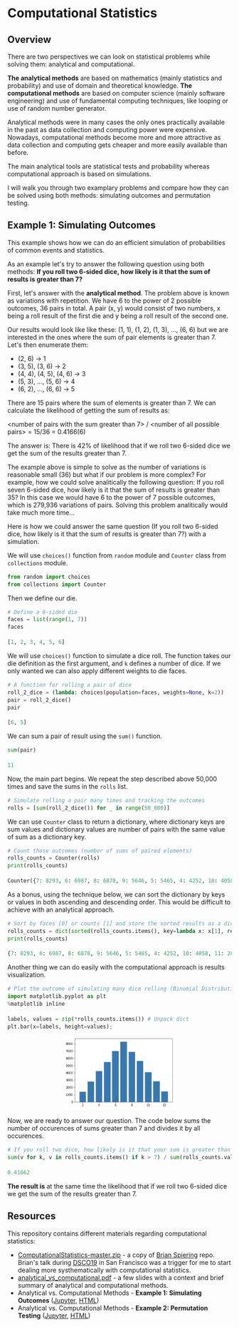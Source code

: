 # Computational Statistics

## Overview
There are two perspectives we can look on statistical problems while solving them: analytical and computational.

**The analytical methods** are based on mathematics (mainly statistics and probability) and use of domain and theoretical knowledge. **The computational methods** are based on computer science (mainly software engineering) and use of fundamental computing techniques, like looping or use of random number generator.

Analytical methods were in many cases the only ones practically available in the past as data collection and computing power were expensive. Nowadays, computational methods become more and more attractive as data collection and computing gets cheaper and more easily available than before.

The main analytical tools are statistical tests and probability whereas computational approach is based on simulations.

I will walk you through two examplary problems and compare how they can be solved using both methods: simulating outcomes and permutation testing.

## Example 1: Simulating Outcomes

This example shows how we can do an efficient simulation of probabilities of common events and statistics.

As an example let's try to answer the following question using both methods: **If you roll two 6-sided dice, how likely is it that the sum of results is greater than 7?**

First, let's answer with the **analytical method**. The problem above is known as variations with repetition. We have 6 to the power of 2 possible outcomes, 36 pairs in total. A pair (x, y) would consist of two numbers, x being a roll result of the first die and y being a roll result of the second one.

Our results would look like like these: (1, 1), (1, 2), (1, 3), ..., (6, 6) but we are interested in the ones where the sum of pair elements is greater than 7. Let's then enumerate them:

- (2, 6) -> 1
- (3, 5), (3, 6) -> 2
- (4, 4), (4, 5), (4, 6) -> 3
- (5, 3), ..., (5, 6) -> 4
- (6, 2), ..., (6, 6) -> 5

There are 15 pairs where the sum of elements is greater than 7. We can calculate the likelihood of getting the sum of results as:

\<number of pairs with the sum greater than 7> / \<number of all possible pairs> = 15/36 = 0.4166(6)

The answer is: There is 42% of likelihood that if we roll two 6-sided dice we get the sum of the results greater than 7.

The example above is simple to solve as the number of variations is reasonable small (36) but what if our problem is more complex? For example, how we could solve analitically the following question: If you roll seven 6-sided dice, how likely is it that the sum of results is greater than 35? In this case we would have 6 to the power of 7 possible outcomes, which is 279,936 variations of pairs. Solving this problem analitically would take much more time...

Here is how we could answer the same question (If you roll two 6-sided dice, how likely is it that the sum of results is greater than 7?) with a simulation.

We will use `choices()` function from `random` module and `Counter` class from `collections` module.

```python
from random import choices
from collections import Counter
```
Then we define our die.

```python
# Define a 6-sided die
faces = list(range(1, 7))
faces

[1, 2, 3, 4, 5, 6]
```
We will use `choices()` function to simulate a dice roll. The function takes our die definition as the first argument, and `k` defines a number of dice. If we only wanted we can also apply different weights to die faces.

```python
# A function for rolling a pair of dice
roll_2_dice = (lambda: choices(population=faces, weights=None, k=2))
pair = roll_2_dice()
pair

[6, 5]
```
We can sum a pair of result using the `sum()` function.

```python
sum(pair)

11
```
Now, the main part begins. We repeat the step described above 50,000 times and save the sums in the `rolls` list.

```python
# Simulate rolling a pair many times and tracking the outcomes
rolls = [sum(roll_2_dice()) for _ in range(50_000)]
```
We can use `Counter` class to return a dictionary, where dictionary keys are sum values and dictionary values are number of pairs with the same value of sum as a dictionary key.

```python
# Count those outcomes (number of sums of paired elements)
rolls_counts = Counter(rolls)
print(rolls_counts)

Counter({7: 8293, 6: 6987, 8: 6878, 9: 5646, 5: 5465, 4: 4252, 10: 4058, 11: 2832, 3: 2781, 12: 1417, 2: 1391})
```
As a bonus, using the technique below, we can sort the dictionary by keys or values in both ascending and descending order. This would be difficult to achieve with an analytical approach.

```python
# Sort by faces [0] or counts [1] and store the sorted results as a dictionary
rolls_counts = dict(sorted(rolls_counts.items(), key=lambda x: x[1], reverse=True))
print(rolls_counts)

{7: 8293, 6: 6987, 8: 6878, 9: 5646, 5: 5465, 4: 4252, 10: 4058, 11: 2832, 3: 2781, 12: 1417, 2: 1391}
```
Another thing we can do easily with the computational approach is results visualization.

```python
# Plot the outcome of simulating many dice rolling (Binomial Distribution)
import matplotlib.pyplot as plt
%matplotlib inline

labels, values = zip(*rolls_counts.items()) # Unpack dict
plt.bar(x=labels, height=values);
```
<center><img src="images/2019-04-12-001.png" width="50%"/></center>

Now, we are ready to answer our question. The code below sums the number of occurences of sums greater than 7 and divides it by all occurences.

```python
# If you roll two dice, how likely is it that your sum is greater than 7
sum(v for k, v in rolls_counts.items() if k > 7) / sum(rolls_counts.values())

0.41662
```
**The result is** at the same time the likelihood that if we roll two 6-sided dice we get the sum of the results greater than 7.

## Resources

This repository contains different materials regarding computational statistics:

- [ComputationalStatistics-master.zip](https://github.com/ksatola/Computational-Statistics/blob/master/ComputationalStatistics-master.zip) - a copy of [Brian Spiering](https://github.com/brianspiering/ComputationalStatistics) repo. Brian's talk during [DSCO19](https://www.sfdatainstitute.org/) in San Francisco was a trigger for me to start dealing more systhematically with computational statistics.
- [analytical\_vs\_computational.pdf](https://github.com/ksatola/Computational-Statistics/blob/master/analytical_vs_computational.pdf) - a few slides with a context and brief summary of analytical and computational methods.
- Analytical vs. Computational Methods - **Example 1: Simulating Outcomes** ([Jupyter](https://github.com/ksatola/Computational-Statistics/blob/master/Example1.ipynb), [HTML](https://ksatola.github.io/projects/ComputationalStatisticsExample1.html))
- Analytical vs. Computational Methods - **Example 2: Permutation Testing** ([Jupyter](https://github.com/ksatola/Computational-Statistics/blob/master/Example2.ipynb), [HTML](https://ksatola.github.io/projects/ComputationalStatisticsExample2.html))
